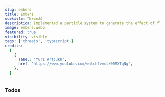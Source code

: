 ```yaml
---
slug: embers
title: Embers
subtitle: ThreeJS
description: Implemented a particle system to generate the effect of flying embers using GPGPU. The position of each particle is influenced by curl noise to create the appearance of embers drifting through the air.
image: embers.webp
featured: true
visibility: visible
tags: ['threejs', 'typescript']
credits:
  [
    {
      label: 'Yuri Artiukh',
      href: 'https://www.youtube.com/watch?v=oLH00MXTqNg',
    },
  ]
---
```


### Todos
